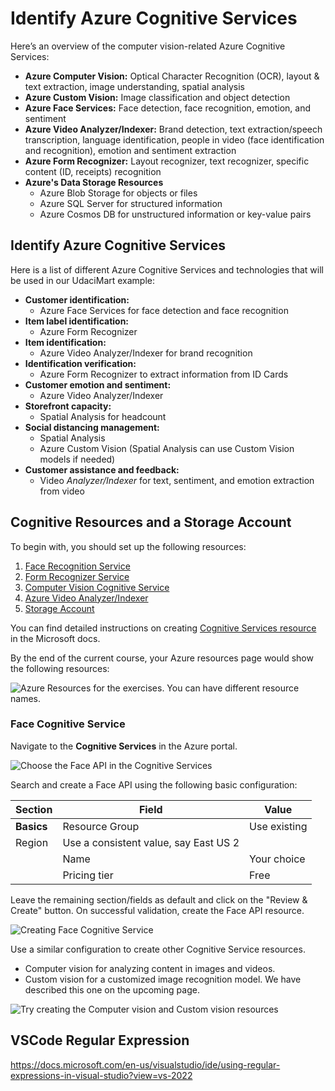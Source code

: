# Identify Azure Cognitive Services

Here’s an overview of the computer vision-related Azure Cognitive Services:

* **Azure Computer Vision:** Optical Character Recognition (OCR), layout & text extraction, image understanding, spatial analysis
* **Azure Custom Vision:** Image classification and object detection
* **Azure Face Services:** Face detection, face recognition, emotion, and sentiment
* **Azure Video Analyzer/Indexer:** Brand detection, text extraction/speech transcription, language identification, people in video (face identification and recognition), emotion and sentiment extraction
* **Azure Form Recognizer:** Layout recognizer, text recognizer, specific content (ID, receipts) recognition
* **Azure's Data Storage Resources**
    * Azure Blob Storage for objects or files
    * Azure SQL Server for structured information
    * Azure Cosmos DB for unstructured information or key-value pairs

## Identify Azure Cognitive Services

Here is a list of different Azure Cognitive Services and technologies that will be used in our UdaciMart example:

* **Customer identification:**
    * Azure Face Services for face detection and face recognition
* **Item label identification:**
    * Azure Form Recognizer
* **Item identification:**
    * Azure Video Analyzer/Indexer for brand recognition
* **Identification verification:**
    * Azure Form Recognizer to extract information from ID Cards
* **Customer emotion and sentiment:**
    * Azure Video Analyzer/Indexer
* **Storefront capacity:**
    * Spatial Analysis for headcount
* **Social distancing management:**
    * Spatial Analysis
    * Azure Custom Vision (Spatial Analysis can use Custom Vision models if needed)
* **Customer assistance and feedback:**
    * Video _Analyzer/Indexer_ for text, sentiment, and emotion extraction from video

## Cognitive Resources and a Storage Account

To begin with, you should set up the following resources:

1. [Face Recognition Service](https://azure.microsoft.com/en-in/services/cognitive-services/face/)
2. [Form Recognizer Service](https://azure.microsoft.com/en-in/services/form-recognizer/#overview)
3. [Computer Vision Cognitive Service](https://azure.microsoft.com/en-in/services/cognitive-services/computer-vision/)
4. [Azure Video Analyzer/Indexer](https://azure.microsoft.com/en-us/products/video-analyzer/#overview)
5. [Storage Account](https://docs.microsoft.com/en-us/azure/storage/common/storage-account-overview)

You can find detailed instructions on creating [Cognitive Services resource](https://docs.microsoft.com/en-us/azure/cognitive-services/cognitive-services-apis-create-account?tabs=multiservice%2Cwindows?WT.mc_id=udacity_learn-wwl?) in the Microsoft docs.

By the end of the current course, your Azure resources page would show the following resources:

![Azure Resources for the exercises. You can have different resource names.](https://video.udacity-data.com/topher/2022/April/625410f9_screenshot-2022-04-11-at-4.58.27-pm/screenshot-2022-04-11-at-4.58.27-pm.jpeg)

### Face Cognitive Service

Navigate to the **Cognitive Services** in the Azure portal.

![Choose the Face API in the Cognitive Services](https://video.udacity-data.com/topher/2022/April/6253f779_screenshot-2022-04-11-at-2.11.54-pm/screenshot-2022-04-11-at-2.11.54-pm.jpeg)

Search and create a Face API using the following basic configuration:

**Section**	| **Field**	| **Value**
------------|-----------|-----------
**Basics**	| Resource Group | Use existing
 |Region 	| Use a consistent value, say East US 2
 | |Name	| Your choice
 | |Pricing tier	| Free

Leave the remaining section/fields as default and click on the "Review & Create" button. On successful validation, create the Face API resource.

![Creating Face Cognitive Service](https://video.udacity-data.com/topher/2022/April/6253f6ce_screenshot-2022-04-11-at-3.06.59-pm/screenshot-2022-04-11-at-3.06.59-pm.jpeg)

Use a similar configuration to create other Cognitive Service resources.

* Computer vision for analyzing content in images and videos.
* Custom vision for a customized image recognition model. We have described this one on the upcoming page.

![Try creating the Computer vision and Custom vision resources](https://video.udacity-data.com/topher/2022/April/62540969_screenshot-2022-04-11-at-3.33.24-pm/screenshot-2022-04-11-at-3.33.24-pm.jpeg)

## VSCode Regular Expression

https://docs.microsoft.com/en-us/visualstudio/ide/using-regular-expressions-in-visual-studio?view=vs-2022

